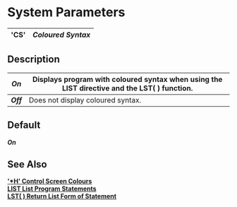 # System Parameters

**'CS'** |  **_Coloured Syntax_**  
---|---  
  
##  Description

**_On_** |  Displays program with coloured syntax when using the **LIST** directive and the **LST( )** function.  
---|---  
**_Off_** |  Does not display coloured syntax.  
  
##  Default

**_On_**

##  See Also

**['*H' Control Screen Colours](../mnemonics/~h.md)  
[LIST List Program Statements](../directives/list.md)  
[LST( ) Return List Form of Statement](../functions/lst.md)**
